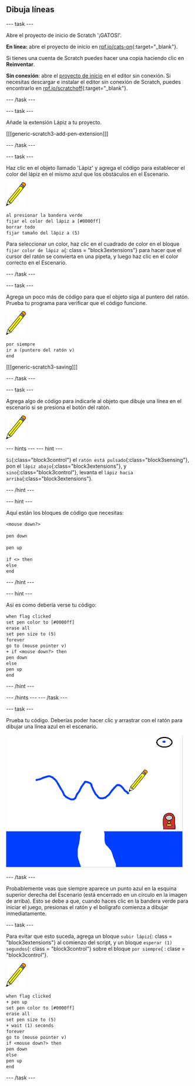 ## Dibuja líneas

\--- task \---

Abre el proyecto de inicio de Scratch '¡GATOS!'.

**En línea:** abre el proyecto de inicio en [rpf.io/cats-on](http://rpf.io/cats-on){:target="_blank"}.

Si tienes una cuenta de Scratch puedes hacer una copia haciendo clic en **Reinventar**.

**Sin conexión**: abre el [proyecto de inicio](http://rpf.io/p/en/cats-go) en el editor sin conexión. Si necesitas descargar e instalar el editor sin conexión de Scratch, puedes encontrarlo en [rpf.io/scratchoff](http://rpf.io/scratchoff){:target="_blank"}.

\--- /task \---

\--- task \---

Añade la extensión Lápiz a tu proyecto.

[[[generic-scratch3-add-pen-extension]]]

\--- /task \---

\--- task \---

Haz clic en el objeto llamado 'Lápiz' y agrega el código para establecer el color del lápiz en el mismo azul que los obstáculos en el Escenario.

![Objeto lápiz](images/pen-sprite.png)

```blocks3
al presionar la bandera verde
fijar el color del lápiz a [#0000ff]
borrar todo
fijar tamaño del lápiz a (5)
```

Para seleccionar un color, haz clic en el cuadrado de color en el bloque `fijar color de lápiz a`{: class = "block3extensions"} para hacer que el cursor del ratón se convierta en una pipeta, y luego haz clic en el color correcto en el Escenario.

\--- /task \---

\--- task \---

Agrega un poco más de código para que el objeto siga al puntero del ratón. Prueba tu programa para verificar que el código funcione.

![Objeto lápiz](images/pen-sprite.png)

```blocks3
por siempre 
ir a (puntero del ratón v)
end
```

[[[generic-scratch3-saving]]]

\--- /task \---

\--- task \---

Agrega algo de código para indicarle al objeto que dibuje una línea en el escenario si se presiona el botón del ratón.

![Objeto lápiz](images/pen-sprite.png)

\--- hints \--- \--- hint \---

`Si`{:class="block3control"} el `ratón está pulsado`{:class="block3sensing"}, pon el `lápiz abajo`{:class="block3extensions"}, y `sino`{:class="block3control"}, levanta el `lápiz hacia arriba`{:class="block3extensions"}.

\--- /hint \---

\--- hint \---

Aquí están los bloques de código que necesitas:

```blocks3
<mouse down?>

pen down

pen up

if <> then
else
end
```

\--- /hint \---

\--- hint \---

Así es como debería verse tu código:

```blocks3
when flag clicked
set pen color to [#0000ff]
erase all
set pen size to (5)
forever
go to (mouse pointer v)
+ if <mouse down?> then
pen down
else
pen up
end
```

\--- /hint \---

\--- /hints \--- \--- /task \---

\--- task \---

Prueba tu código. Deberías poder hacer clic y arrastrar con el ratón para dibujar una línea azul en el escenario.

![Dibuja una línea](images/draw-a-line.png)

\--- /task \---

Probablemente veas que siempre aparece un punto azul en la esquina superior derecha del Escenario (está encerrado en un círculo en la imagen de arriba). Esto se debe a que, cuando haces clic en la bandera verde para iniciar el juego, presionas el ratón y el bolígrafo comienza a dibujar inmediatamente.

\--- task \---

Para evitar que esto suceda, agrega un bloque `subir lápiz`{: class = "block3extensions"} al comienzo del script, y un bloque `esperar (1) segundos`{: class = "block3control"} sobre el bloque `por siempre`{ : clase = "block3control"}.

![Objeto lápiz](images/pen-sprite.png)

```blocks3
when flag clicked
+ pen up
set pen color to [#0000ff]
erase all
set pen size to (5)
+ wait (1) seconds
forever
go to (mouse pointer v)
if <mouse down?> then
pen down
else
pen up
end
```

\--- /task \---